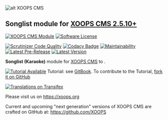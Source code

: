 ![alt XOOPS CMS](https://xoops.org/images/logoXoopsPhp81.png)
## Songlist module for  [XOOPS CMS 2.5.10+](https://xoops.org)
[![XOOPS CMS Module](https://img.shields.io/badge/XOOPS%20CMS-Module-blue.svg)](https://xoops.org)
[![Software License](https://img.shields.io/badge/license-GPL-brightgreen.svg?style=flat)](http://www.gnu.org/licenses/gpl-2.0.html)

[![Scrutinizer Code Quality](https://img.shields.io/scrutinizer/g/XoopsModules25x/songlist.svg?style=flat)](https://scrutinizer-ci.com/g/XoopsModules25x/songlist/?branch=master)
[![Codacy Badge](https://app.codacy.com/project/badge/Grade/07df77f9606d4586bcf0b39a4388f86a)](https://www.codacy.com/gh/mambax7/songlist/dashboard?utm_source=github.com&amp;utm_medium=referral&amp;utm_content=mambax7/songlist&amp;utm_campaign=Badge_Grade)
[![Maintainability](https://api.codeclimate.com/v1/badges/708d752b0e0b47733388/maintainability)](https://codeclimate.com/github/mambax7/songlist/maintainability)
[![Latest Pre-Release](https://img.shields.io/github/tag/XoopsModules25x/songlist.svg?style=flat)](https://github.com/XoopsModules25x/songlist/tags/)
[![Latest Version](https://img.shields.io/github/release/XoopsModules25x/songlist.svg?style=flat)](https://github.com/XoopsModules25x/songlist/releases/)

**Songlist (Karaoke)** module for [XOOPS CMS](https://xoops.org) to .

[![Tutorial Available](https://xoops.org/images/tutorial-available-blue.svg)](https://xoops.gitbook.io/songlist-tutorial/) Tutorial: see [GitBook](https://xoops.gitbook.io/songlist-tutorial/).
To contribute to the Tutorial, [fork it on GitHub](https://github.com/XoopsDocs/songlist-tutorial)

[![Translations on Transifex](https://xoops.org/images/translations-transifex-blue.svg)](https://www.transifex.com/xoops)

Please visit us on https://xoops.org

Current and upcoming "next generation" versions of XOOPS CMS are crafted on GitHub at: https://github.com/XOOPS
